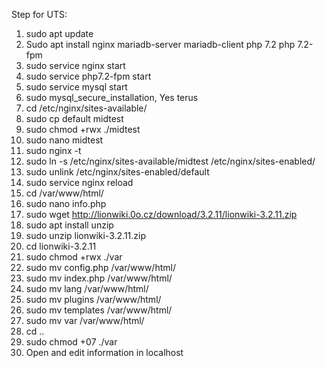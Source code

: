 Step for UTS:
1. sudo apt update
2. Sudo apt install nginx mariadb-server mariadb-client php 7.2 php 7.2-fpm
3. sudo service nginx start
4. sudo service php7.2-fpm start
5. sudo service mysql start
6. sudo mysql_secure_installation, Yes terus
7. cd /etc/nginx/sites-available/
8. sudo cp default midtest
9. sudo chmod +rwx ./midtest
10. sudo nano midtest
11. sudo nginx -t
12. sudo ln -s /etc/nginx/sites-available/midtest /etc/nginx/sites-enabled/
13. sudo unlink /etc/nginx/sites-enabled/default
14. sudo service nginx reload
15. cd /var/www/html/
16. sudo nano info.php
17. sudo wget http://lionwiki.0o.cz/download/3.2.11/lionwiki-3.2.11.zip
18. sudo apt install unzip
19. sudo unzip lionwiki-3.2.11.zip
20. cd lionwiki-3.2.11
21. sudo chmod +rwx ./var
22. sudo mv config.php /var/www/html/
23. sudo mv index.php /var/www/html/
24. sudo mv lang /var/www/html/
26. sudo mv plugins /var/www/html/
27. sudo mv templates /var/www/html/
28. sudo mv var /var/www/html/
29. cd ..
30. sudo chmod +07 ./var
31. Open and edit information in localhost
